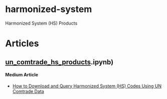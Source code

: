 # harmonized-system
Harmonized System (HS) Products

# Articles

## [un_comtrade_hs_products]([un_comtrade_hs_products.ipynb).ipynb)
#### Medium Article
- [How to Download and Query Harmonized System (HS) Codes Using UN Comtrade Data](https://medium.com/@sugath.mudali/how-to-download-and-query-harmonized-system-hs-codes-using-un-comtrade-data-f34c32b589f0)
